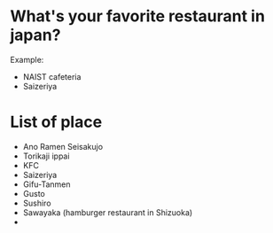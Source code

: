 # What's your favorite restaurant in japan?
 Example:
- NAIST cafeteria
- Saizeriya
# List of place
- Ano Ramen Seisakujo
- Torikaji ippai
- KFC
- Saizeriya
- Gifu-Tanmen
- Gusto
- Sushiro
- Sawayaka (hamburger restaurant in Shizuoka)
-


